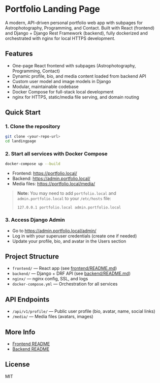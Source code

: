 # Portfolio Landing Page

A modern, API-driven personal portfolio web app with subpages for Astrophotography, Programming, and Contact. Built with React (frontend) and Django + Django Rest Framework (backend), fully dockerized and orchestrated with nginx for local HTTPS development.

## Features
- One-page React frontend with subpages (Astrophotography, Programming, Contact)
- Dynamic profile, bio, and media content loaded from backend API
- Custom user model and image models in Django
- Modular, maintainable codebase
- Docker Compose for full-stack local development
- nginx for HTTPS, static/media file serving, and domain routing

## Quick Start

### 1. Clone the repository
```sh
git clone <your-repo-url>
cd landingpage
```

### 2. Start all services with Docker Compose
```sh
docker-compose up --build
```
- Frontend: https://portfolio.local/
- Backend: https://admin.portfolio.local/
- Media files: https://portfolio.local/media/

> **Note:** You may need to add `portfolio.local` and `admin.portfolio.local` to your `/etc/hosts` file:
> ```
> 127.0.0.1 portfolio.local admin.portfolio.local
> ```

### 3. Access Django Admin
- Go to https://admin.portfolio.local/admin/
- Log in with your superuser credentials (create one if needed)
- Update your profile, bio, and avatar in the Users section

## Project Structure
- `frontend/` — React app (see [frontend/README.md](frontend/README.md))
- `backend/` — Django + DRF API (see [backend/README.md](backend/README.md))
- `nginx/` — nginx config, SSL, and logs
- `docker-compose.yml` — Orchestration for all services

## API Endpoints
- `/api/v1/profile/` — Public user profile (bio, avatar, name, social links)
- `/media/` — Media files (avatars, images)

## More Info
- [Frontend README](frontend/README.md)
- [Backend README](backend/README.md)

## License
MIT 